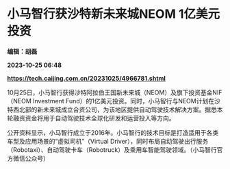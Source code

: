 # 小马智行获沙特新未来城NEOM 1亿美元投资
**编辑：胡磊**

**2023-10-25 06:48**

**https://tech.caijing.com.cn/20231025/4966781.shtml**

10月25日，小马智行获得沙特阿拉伯王国新未来城（NEOM）及旗下投资基金NIF（NEOM Investment Fund）的1亿美元投资。同时，小马智行与NEOM计划在沙特西北部的新未来城成立合资公司，为该地区提供自动驾驶技术解决方案。据悉本轮融资资金将用于自动驾驶技术全球化研发和运营投入等方向。

公开资料显示，小马智行成立于2016年。小马智行的技术目标是打造适用于各类车型及应用场景的“虚拟司机”（Virtual Driver），同时布局自动驾驶出行服务（Robotaxi）、自动驾驶卡车（Robotruck）及乘用车智能驾驶领域。（小马智行官方微信公众号）